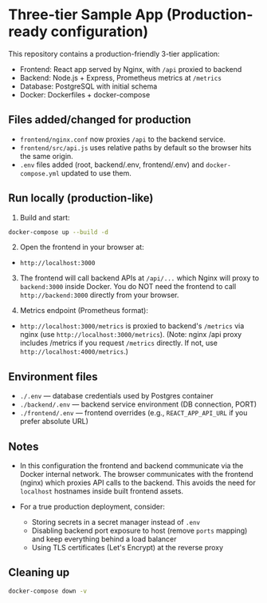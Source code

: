 # Three-tier Sample App (Production-ready configuration)


This repository contains a production-friendly 3-tier application:


- Frontend: React app served by Nginx, with `/api` proxied to backend
- Backend: Node.js + Express, Prometheus metrics at `/metrics`
- Database: PostgreSQL with initial schema
- Docker: Dockerfiles + docker-compose


## Files added/changed for production

- `frontend/nginx.conf` now proxies `/api` to the backend service.
- `frontend/src/api.js` uses relative paths by default so the browser hits the same origin.
- `.env` files added (root, backend/.env, frontend/.env) and `docker-compose.yml` updated to use them.

## Run locally (production-like)

1. Build and start:
```bash
docker-compose up --build -d
```

2. Open the frontend in your browser at:
- `http://localhost:3000`

3. The frontend will call backend APIs at `/api/...` which Nginx will proxy to `backend:3000` inside Docker.
   You do NOT need the frontend to call `http://backend:3000` directly from your browser.

4. Metrics endpoint (Prometheus format):
- `http://localhost:3000/metrics` is proxied to backend's `/metrics` via nginx (use `http://localhost:3000/metrics`).
  (Note: nginx /api proxy includes /metrics if you request `/metrics` directly. If not, use `http://localhost:4000/metrics`.)

## Environment files

- `./.env` — database credentials used by Postgres container
- `./backend/.env` — backend service environment (DB connection, PORT)
- `./frontend/.env` — frontend overrides (e.g., `REACT_APP_API_URL` if you prefer absolute URL)

## Notes

- In this configuration the frontend and backend communicate via the Docker internal network. The browser communicates with the frontend (nginx) which proxies API calls to the backend. This avoids the need for `localhost` hostnames inside built frontend assets.

- For a true production deployment, consider:
  * Storing secrets in a secret manager instead of `.env`
  * Disabling backend port exposure to host (remove `ports` mapping) and keep everything behind a load balancer
  * Using TLS certificates (Let's Encrypt) at the reverse proxy

## Cleaning up
```bash
docker-compose down -v
```


